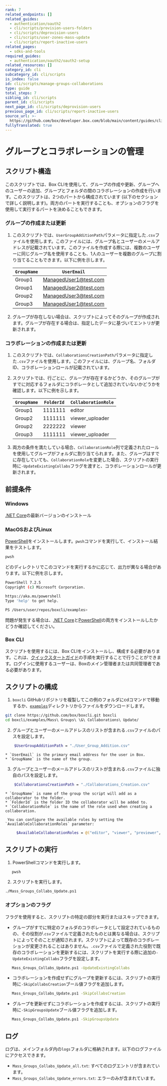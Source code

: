 ```yaml
---
rank: 7
related_endpoints: []
related_guides:
  - authentication/oauth2
  - cli/scripts/provision-users-folders
  - cli/scripts/deprovision-users
  - cli/scripts/user-zones-mass-update
  - cli/scripts/report-inactive-users
related_pages:
  - sdks-and-tools
required_guides:
  - authentication/oauth2/oauth2-setup
related_resources: []
category_id: cli
subcategory_id: cli/scripts
is_index: false
id: cli/scripts/manage-groups-collaborations
type: guide
total_steps: 7
sibling_id: cli/scripts
parent_id: cli/scripts
next_page_id: cli/scripts/deprovision-users
previous_page_id: cli/scripts/report-inactive-users
source_url: >-
  https://github.com/box/developer.box.com/blob/main/content/guides/cli/scripts/manage-groups-collaborations.md
fullyTranslated: true
---
```

# グループとコラボレーションの管理

<!-- markdownlint-disable line-length -->

## スクリプト構造

このスクリプトでは、Box CLIを使用して、グループの作成や更新、グループへのユーザーの追加、グループとフォルダの間のコラボレーションの作成を行います。このスクリプトは、2つのパートから構成されています (以下のセクションで詳しく説明します)。両方のパートを実行することも、オプションのフラグを使用して実行するパートを決めることもできます。

### グループの作成または更新

1. このスクリプトでは、`UserGroupAdditionPath`パラメータに指定した`.csv`ファイルを使用します。このファイルには、グループ名とユーザーのメールアドレスが記載されています。このファイルを作成する際には、複数のユーザーに同じグループ名を使用することも、1人のユーザーを複数のグループに割り当てることもできます。以下に例を示します。

   | `GroupName` | `UserEmail`                                           |
   | ----------- | ----------------------------------------------------- |
   | Group1      | [ManagedUser1@test.com](mailto:ManagedUser1@test.com) |
   | Group1      | [ManagedUser2@test.com](mailto:ManagedUser2@test.com) |
   | Group2      | [ManagedUser3@test.com](mailto:ManagedUser3@test.com) |
   | Group3      | [ManagedUser1@test.com](mailto:ManagedUser1@test.com) |

2. グループが存在しない場合は、スクリプトによってそのグループが作成されます。グループが存在する場合は、指定したデータに基づいてエントリが更新されます。

### コラボレーションの作成または更新

1. このスクリプトでは、`CollaborationsCreationPath`パラメータに指定した`.csv`ファイルを使用します。このファイルには、グループ名、フォルダID、コラボレーションロールが記載されています。 

2. スクリプトでは、行ごとに、グループが存在するかどうか、そのグループがすでに対応するフォルダにコラボレータとして追加されていないかどうかを確認します。以下に例を示します。

   | `GroupName` | `FolderId` | `CollaborationRole` |
   | ----------- | ---------- | ------------------- |
   | Group1      | 1111111    | editor              |
   | Group2      | 1111111    | viewer_uploader     |
   | Group2      | 2222222    | viewer              |
   | Group3      | 1111111    | viewer_uploader     |

3. 両方の条件を満たしている場合、`CollaborationRole`列で定義されたロールを使用してグループがフォルダに割り当てられます。また、グループはすでに存在していても、`CollaborationRole`を変更した場合、スクリプトの実行時に`-UpdateExistingCollabs`フラグを渡すと、コラボレーションロールが更新されます。

## 前提条件

### Windows

[.NET Core](https://dotnet.microsoft.com/download)の最新バージョンのインストール

### MacOSおよびLinux

[PowerShell][pwsh]をインストールします。`pwsh`コマンドを実行して、インストール結果をテストします。

```bash
pwsh 

```

どのディレクトリでこのコマンドを実行するかに応じて、出力が異なる場合があります。以下に例を示します。

```bash
PowerShell 7.2.5
Copyright (c) Microsoft Corporation.

https://aka.ms/powershell
Type 'help' to get help.
    
PS /Users/user/repos/boxcli/examples> 

```

<message>

問題が発生する場合は、[.NET Core](https://dotnet.microsoft.com/download)と[PowerShell][pwsh]の両方をインストールしたかどうか確認してください。

</message>

### Box CLI

スクリプトを使用するには、Box CLIをインストールし、構成する必要があります。これは、[クイックスタートガイド][quickstart]の手順を実行することで行うことができます。ログインに使用するユーザーは、Boxのメイン管理者または共同管理者である必要があります。

## スクリプトの構成

1. `boxcli` GitHubリポジトリを複製してこの例のフォルダにcdコマンドで移動するか、[`examples`][examples]ディレクトリからファイルをダウンロードします。

```bash
git clone https://github.com/box/boxcli.git boxcli
cd boxcli/examples/Mass\ Groups\ \&\ Collaborations\ Update/

```

2. グループとユーザーのメールアドレスのリストが含まれる`.csv`ファイルのパスを設定します。

```bash
    $UserGroupAdditionPath = "./User_Group_Addition.csv"

```

    * `UserEmail` is the primary email address for the user in Box. 
    * `GroupName` is the name of the group.

3. グループとユーザーのメールアドレスのリストが含まれる`.csv`ファイルに独自のパスを設定します。

```bash
    $CollaborationsCreationPath = "./Collaborations_Creation.csv"

```

    * `GroupName` is name of the group the script will add as a collaborator to the folder. 
    * `FolderId` is the folder ID the collaborator will be added to.
    * `CollaborationRole` is the name of the role used when creating a collaboration.

     You can configure the available roles by setting the `AvailableCollaborationRoles` parameter:

```bash
     $AvailableCollaborationRoles = @("editor", "viewer", "previewer", "uploader", "previewer_uploader", "viewer_uploader", "co-owner")

```

## スクリプトの実行

1. PowerShellコマンドを実行します。

```bash
   pwsh

```

2. スクリプトを実行します。

```bash
./Mass_Groups_Collabs_Update.ps1

```

### オプションのフラグ

フラグを使用すると、スクリプトの特定の部分を実行またはスキップできます。

* グループがすでに特定のフォルダのコラボレータとして設定されているものの、その役割が.`csv`ファイルで定義されたものとは異なる場合は、スクリプトによってそのことが通知されます。スクリプトによって既存のコラボレーションが変更されることはありません。`.csv`ファイルで定義された役割で既存のコラボレーションを更新するには、スクリプトを実行する際に追加の`-UpdateExistingCollabs`フラグを設定します。

```bash
   Mass_Groups_Collabs_Update.ps1 -UpdateExistingCollabs

```

* コラボレーションを作成せずにグループを更新するには、スクリプトの実行時に`-SkipCollabsCreation`ブール値フラグを追加します。

```bash
   Mass_Groups_Collabs_Update.ps1 -SkipCollabsCreation

```

* グループを更新せずにコラボレーションを作成するには、スクリプトの実行時に`-SkipGroupsUpdate`ブール値フラグを追加します。

```bash
   Mass_Groups_Collabs_Update.ps1 -SkipGroupsUpdate

```

## ログ

ログは、メインフォルダ内の`logs`フォルダに格納されます。以下のログファイルにアクセスできます。

* `Mass_Groups_Collabs_Update_all.txt`: すべてのログエントリが含まれています。
* `Mass_Groups_Collabs_Update_errors.txt`: エラーのみが含まれています。

<!-- markdownlint-enable line-length -->

[examples]: https://github.com/box/boxcli/tree/main/examples

[pwsh]: https://docs.microsoft.com/en-us/powershell/scripting/install/installing-powershell?view=powershell-7.2

[quickstart]: g://cli/quick-start/create-oauth-app/

[console]: https://app.box.com/developers/console

[auth]: g://authentication/oauth2/oauth2-setup
